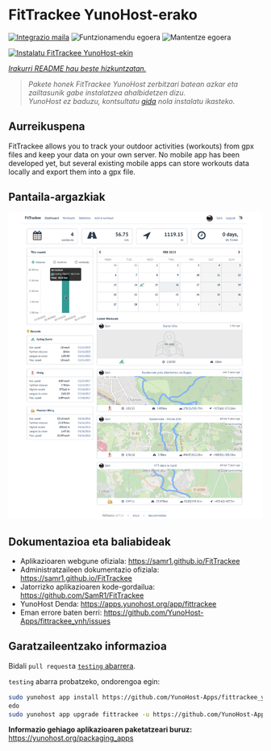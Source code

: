 <!--
Ohart ongi: README hau automatikoki sortu da <https://github.com/YunoHost/apps/tree/master/tools/readme_generator>ri esker
EZ editatu eskuz.
-->

# FitTrackee YunoHost-erako

[![Integrazio maila](https://apps.yunohost.org/badge/integration/fittrackee)](https://ci-apps.yunohost.org/ci/apps/fittrackee/)
![Funtzionamendu egoera](https://apps.yunohost.org/badge/state/fittrackee)
![Mantentze egoera](https://apps.yunohost.org/badge/maintained/fittrackee)

[![Instalatu FitTrackee YunoHost-ekin](https://install-app.yunohost.org/install-with-yunohost.svg)](https://install-app.yunohost.org/?app=fittrackee)

*[Irakurri README hau beste hizkuntzatan.](./ALL_README.md)*

> *Pakete honek FitTrackee YunoHost zerbitzari batean azkar eta zailtasunik gabe instalatzea ahalbidetzen dizu.*  
> *YunoHost ez baduzu, kontsultatu [gida](https://yunohost.org/install) nola instalatu ikasteko.*

## Aurreikuspena

FitTrackee allows you to track your outdoor activities (workouts) from gpx files and keep your data on your own server.
No mobile app has been developed yet, but several existing mobile apps can store workouts data locally and export them into a gpx file.




## Pantaila-argazkiak

![FitTrackee(r)en pantaila-argazkia](./doc/screenshots/screenshot-fittrackee.png)

## Dokumentazioa eta baliabideak

- Aplikazioaren webgune ofiziala: <https://samr1.github.io/FitTrackee>
- Administratzaileen dokumentazio ofiziala: <https://samr1.github.io/FitTrackee>
- Jatorrizko aplikazioaren kode-gordailua: <https://github.com/SamR1/FitTrackee>
- YunoHost Denda: <https://apps.yunohost.org/app/fittrackee>
- Eman errore baten berri: <https://github.com/YunoHost-Apps/fittrackee_ynh/issues>

## Garatzaileentzako informazioa

Bidali `pull request`a [`testing` abarrera](https://github.com/YunoHost-Apps/fittrackee_ynh/tree/testing).

`testing` abarra probatzeko, ondorengoa egin:

```bash
sudo yunohost app install https://github.com/YunoHost-Apps/fittrackee_ynh/tree/testing --debug
edo
sudo yunohost app upgrade fittrackee -u https://github.com/YunoHost-Apps/fittrackee_ynh/tree/testing --debug
```

**Informazio gehiago aplikazioaren paketatzeari buruz:** <https://yunohost.org/packaging_apps>

